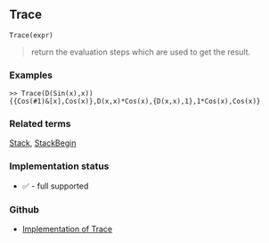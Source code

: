 ## Trace

```
Trace(expr)
```

> return the evaluation steps which are used to get the result.
 
### Examples

```
>> Trace(D(Sin(x),x))
{{Cos(#1)&[x],Cos(x)},D(x,x)*Cos(x),{D(x,x),1},1*Cos(x),Cos(x)}
```

### Related terms
[Stack](Stack.md), [StackBegin](StackBegin.md)






### Implementation status

* &#x2705; - full supported

### Github

* [Implementation of Trace](https://github.com/axkr/symja_android_library/blob/master/symja_android_library/matheclipse-core/src/main/java/org/matheclipse/core/builtin/Programming.java#L3264) 
